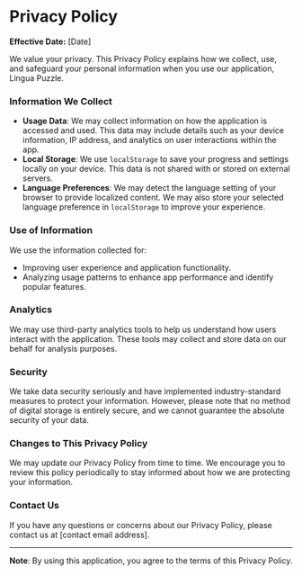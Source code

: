 # Privacy Policy

**Effective Date:** [Date]

We value your privacy. This Privacy Policy explains how we collect, use, and safeguard your personal information when you use our application, Lingua Puzzle.

### Information We Collect

- **Usage Data**: We may collect information on how the application is accessed and used. This data may include details such as your device information, IP address, and analytics on user interactions within the app.
- **Local Storage**: We use `localStorage` to save your progress and settings locally on your device. This data is not shared with or stored on external servers.
- **Language Preferences**: We may detect the language setting of your browser to provide localized content. We may also store your selected language preference in `localStorage` to improve your experience.

### Use of Information

We use the information collected for:
- Improving user experience and application functionality.
- Analyzing usage patterns to enhance app performance and identify popular features.

### Analytics

We may use third-party analytics tools to help us understand how users interact with the application. These tools may collect and store data on our behalf for analysis purposes.

### Security

We take data security seriously and have implemented industry-standard measures to protect your information. However, please note that no method of digital storage is entirely secure, and we cannot guarantee the absolute security of your data.

### Changes to This Privacy Policy

We may update our Privacy Policy from time to time. We encourage you to review this policy periodically to stay informed about how we are protecting your information.

### Contact Us

If you have any questions or concerns about our Privacy Policy, please contact us at [contact email address].

---

**Note**: By using this application, you agree to the terms of this Privacy Policy.